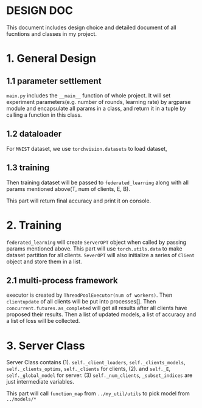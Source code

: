 # DESIGN DOC

This document includes design choice and detailed document of all fucntions and classes in my project.

# 1. General Design

## 1.1 parameter settlement

`main.py` includes the `__main__` function of whole project.
It will set experiment parameters(e.g. number of rounds, learning rate) by argparse module and encapsulate all params in a class, and return it in a tuple by calling a function in this class.

##  1.2 dataloader

For `MNIST` dataset, we use  `torchvision.datasets` to load dataset, 


## 1.3 training

Then training dataset will be passed to `federated_learning` along with all params mentioned above(T, num of clients, E, B).

This part will return final accuracy and print it on console.


# 2. Training
`federated_learning` will create `ServerOPT` object when called by passing params mentioned above.
This part will use `torch.utils.data` to make dataset partition for all clients. `SeverOPT` will also initialize a series of `Client` object and store them in a list.


## 2.1 multi-process framework
executor is created by `ThreadPoolExecutor(num of workers)`. Then `clientupdate` of all clients will be put into processes[]. Then `concurrent.futures.as_completed` will get all results after all clients have proposed their results. Then a list of updated models, a list of accuracy and a list of loss will be collected.


# 3. Server Class
Server Class contains (1). `self._client_loaders`, `self._clients_models`, `self._clients_optims`, `self._clients` for clients, (2). and `self._E`,
`self._global_model` for server. (3) `self._num_clients`, `_subset_indices`
are just intermediate variables. 

This part will call `function_map` from `../my_util/utils` to pick model from  `../models/*`